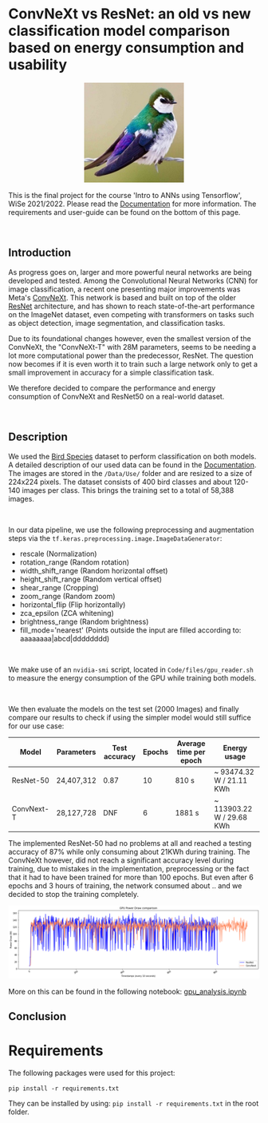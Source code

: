 # ConvNeXt vs ResNet: an old vs new classification model comparison based on energy consumption and usability

<p align="center"><img src='Data\Use\Validation\VIOLET GREEN SWALLOW\1.jpg' width=200></p>

This is the final project for the course 'Intro to ANNs using Tensorflow', WiSe 2021/2022. Please read the [Documentation](Documentation\Documentation.md) for more information. The requirements and user-guide can be found on the bottom of this page. 

<br />

## Introduction

As progress goes on, larger and more powerful neural networks are being developed and tested. Among the Convolutional Neural Networks (CNN) for image classification, a recent one presenting major improvements was Meta's [ConvNeXt](https://arxiv.org/abs/1806.07795). This network is based and built on top of the older [ResNet](https://arxiv.org/abs/1512.03385) architecture, and has shown to reach state-of-the-art performance on the ImageNet dataset, even competing with transformers on tasks such as object detection, image segmentation, and classification tasks.

Due to its foundational changes however, even the smallest version of the ConvNeXt, the "ConvNeXt-T" with 28M parameters, seems to be needing a lot more computational power than the predecessor, ResNet. The question now becomes if it is even worth it to train such a large network only to get a small improvement in accuracy for a simple classification task. 

We therefore decided to compare the performance and energy consumption of ConvNeXt and ResNet50 on a real-world dataset.

<br />

## Description

We used the [Bird Species](https://www.kaggle.com/gpiosenka/100-bird-species) dataset to perform classification on both models. A detailed description of our used data can be found in the [Documentation](Documentation\Documentation.md). The images are stored in the `/Data/Use/` folder and are resized to a size of 224x224 pixels. The dataset consists of 400 bird classes and about 120-140 images per class. This brings the training set to a total of 58,388 images.

<br />

In our data pipeline, we use the following preprocessing and augmentation steps via the `tf.keras.preprocessing.image.ImageDataGenerator`:

- rescale (Normalization)
- rotation_range (Random rotation)
- width_shift_range (Random horizontal offset)
- height_shift_range (Random vertical offset)
- shear_range   (Cropping) 
- zoom_range (Random zoom)
- horizontal_flip (Flip horizontally)
- zca_epsilon (ZCA whitening)
- brightness_range  (Random brightness)
- fill_mode='nearest' (Points outside the input are filled according to: aaaaaaaa|abcd|dddddddd)

<br />

We make use of an `nvidia-smi` script, located in `Code/files/gpu_reader.sh` to measure the energy consumption of the GPU while training both models.

<br />

We then evaluate the models on the test set (2000 Images) and finally compare our results to check if using the simpler model would still suffice for our use case: 

| Model | Parameters | Test accuracy | Epochs | Average time per epoch | Energy usage | 
|--------|-----------|--------------|--------|---------------|--------------|
| ResNet-50 | 24,407,312 | 0.87 | 10 | 810 s | ~ 93474.32 W / 21.11 KWh |
| ConvNext-T | 28,127,728 | DNF | 6 | 1881 s | ~ 113903.22 W / 29.68 KWh |

The implemented ResNet-50 had no problems at all and reached a testing accuracy of 87% while only consuming about 21KWh during training. The ConvNeXt however, did not reach a significant accuracy level during training, due to mistakes in the implementation, preprocessing or the fact that it had to have been trained for more than 100 epochs. But even after 6 epochs and 3 hours of training, the network consumed about .. and we decided to stop the training completely. 

<p align="center"><img src='Documentation/Media/GPU_comparison.png'></p>

More on this can be found in the following notebook: [gpu_analysis.ipynb](Code/gpu_analysis.ipynb)

## Conclusion

# Requirements

The following packages were used for this project: 

```
pip install -r requirements.txt
```

They can be installed by using: `pip install -r requirements.txt` in the root folder. 
